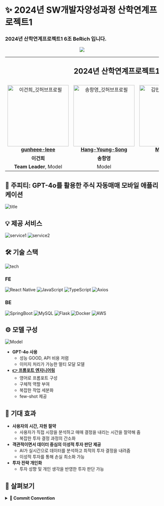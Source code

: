# ✨ 2024년 SW개발자양성과정 산학연계프로젝트1
### 2024년 산학연계프로젝트1 6조 <b>BeRich</b> 입니다.
<p align='center'>
    <img src="https://capsule-render.vercel.app/api?type=waving&height=200&color=494cb4&text=🏆%202024%20산학연계프로젝트1%20우수상&desc=T6%20BeRich&descAlignY=24&descSize=25&fontColor=f2f2f2&fontSize=45"/>
</p>

<table align="center">
    <tr align="center">
        <td colspan="4">
            <p style="font-size: x-large; font-weight: bold;">2024년 산학연계프로젝트1 6조 BeRich</p>
        </td>
    </tr>
    <tr align="center">
        <td style="min-width: 150px;">
            <a href="https://github.com/gunheee-leee">
                <img src="https://avatars.githubusercontent.com/u/143998370?v=4" width="200" alt="이건희_깃허브프로필" />
                <br />
                <b>gunheee-leee</b>
            </a>
        </td>
        <td style="min-width: 150px;">
            <a href="https://github.com/Hang-Young-Song">
                <img src="https://avatars.githubusercontent.com/u/143770445?v=4" width="200" alt="송항영_깃허브프로필">
                <br />
                <b>Hang-Young-Song</b>
            </a>
        </td>
        <td style="min-width: 150px;">
            <a href="https://github.com/Minbro-Kim">
                <img src="https://avatars.githubusercontent.com/u/144206885?v=4" width="200" alt="김민형_깃허브프로필">
                <br />
                <b>Minbro-Kim</b>
            </a>
        </td>
        <td style="min-width: 150px;">
            <a href="https://github.com/MinSungJe">
                <img src="https://avatars.githubusercontent.com/u/101497652?v=4" width="200" alt="성민제_깃허브프로필">
                <br />
                <b>MinSungJe</b>
            </a>
        </td>
    </tr>
    <tr align="center">
        <td>
            <b>이건희</b>
        </td>
        <td>
            <b>송항영</b>
        </td>
        <td>
            <b>김민형</b>
        </td>
        <td>
            <b>성민제</b>
        </td>
    </tr>
    <tr align="center">
        <td>
            <b>Team Leader</b>, Model
        </td>
        <td>
            Model
        </td>
        <td>
            Backend
        </td>
        <td>
            Frontend
        </td>
    </tr>
</table>

## 💸 주피티: GPT-4o를 활용한 주식 자동매매 모바일 애플리케이션
![title](https://github.com/user-attachments/assets/6068e7c8-d29d-4018-8e6a-de3cf10a33d2)

## 💡 제공 서비스
![service1](https://github.com/user-attachments/assets/765313dd-eea0-4fc7-808a-2c0a628c2c26)
![service2](https://github.com/user-attachments/assets/58566eb0-f975-42fb-a138-eb6f5941bf50)

## 🛠️ 기술 스택
![tech](https://github.com/user-attachments/assets/9008da92-0852-4afc-89e7-7332fed88c6d)

### FE
![React Native](https://img.shields.io/badge/react_native-%2320232a.svg?style=for-the-badge&logo=react&logoColor=%2361DAFB) ![JavaScript](https://img.shields.io/badge/javascript-%23323330.svg?style=for-the-badge&logo=javascript&logoColor=%23F7DF1E) ![TypeScript](https://img.shields.io/badge/typescript-%23007ACC.svg?style=for-the-badge&logo=typescript&logoColor=white) ![Axios](https://img.shields.io/badge/axios-671ddf?&style=for-the-badge&logo=axios&logoColor=white)
### BE
![SpringBoot](https://img.shields.io/badge/Spring_Boot-6DB33F?style=for-the-badge&logo=spring-boot&logoColor=white) ![MySQL](https://img.shields.io/badge/MySQL-005C84?style=for-the-badge&logo=mysql&logoColor=white) ![Flask](https://img.shields.io/badge/flask-%23000.svg?style=for-the-badge&logo=flask&logoColor=white) 	![Docker](https://img.shields.io/badge/docker-%230db7ed.svg?style=for-the-badge&logo=docker&logoColor=white) ![AWS](https://img.shields.io/badge/Amazon_AWS-FF9900?style=for-the-badge&logo=amazonaws&logoColor=white)

## ⚙️ 모델 구성
![Model](https://github.com/user-attachments/assets/1d736c71-ec4d-4376-817f-711bc25191cd)
- <b>GPT-4o 사용</b>
    - 성능 GOOD, API 비용 저렴
    - 이미지 처리가 가능한 멀티 모달 모델
- <b>[👉 프롬포트 엔지니어링](https://github.com/CSID-DGU/2024-1-VSA-BeRich/blob/main/stock_flask/instructions.md)</b>
    - 영어로 프롬포트 구성
    - 구체적 역할 부여
    - 복잡한 작업 세분화
    - few-shot 제공

## 🎈 기대 효과
- <b>사용자의 시간, 자원 절약</b>
    - 사용자가 직접 시장을 분석하고 매매 결정을 내리는 시간을 절약해 줌
    - 복잡한 투자 결정 과정의 간소화
- <b>객관적이면서 데이터 중심의 이성적 투자 판단 제공</b>
    - AI가 실시간으로 데이터를 분석하고 최적의 투자 결정을 내려줌
    - 이성적 투자를 통해 손실 최소화 가능
- <b>투자 전략 개인화</b>
    - 투자 성향 및 개인 생각을 반영한 투자 판단 가능

## 🔎 살펴보기
<details>
<summary><b>🎯 Commit Convention</b></summary>

- <b>구성</b>
    ```
    {역할}: [{키워드}] {내용}
    ```
    - 예시 - <code>FE: [feat] 회원가입 페이지 구성</code>
- <b>키워드</b>

    |키워드|내용|
    |---|---|
    |feat|새로운 기능 추가|
    |fix|버그 수정|
    |docs|문서 수정|
    |style|코드 포맷팅, 세미콜론 누락 등 코드 변경이 없는 경우
    |refactor|코드 리펙토링|
    |test|테스트 코드, 리펙토링 테스트 코드 추가|
    |chore|빌드 업무 수정, 패키지 매니저 수정(npm, .gitignore 등)
    |remove|파일 삭제|
    |rename|파일 이름 변경|
    
</details>